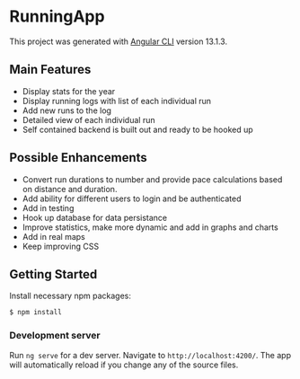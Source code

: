 # RunningApp

This project was generated with [Angular CLI](https://github.com/angular/angular-cli) version 13.1.3.

## Main Features

- Display stats for the year
- Display running logs with list of each individual run
- Add new runs to the log
- Detailed view of each individual run
- Self contained backend is built out and ready to be hooked up

## Possible Enhancements

- Convert run durations to number and provide pace calculations based on distance and duration.
- Add ability for different users to login and be authenticated
- Add in testing
- Hook up database for data persistance
- Improve statistics, make more dynamic and add in graphs and charts
- Add in real maps
- Keep improving CSS


## Getting Started 

Install necessary npm packages:

```bash
$ npm install
```

### Development server
Run `ng serve` for a dev server. Navigate to `http://localhost:4200/`. The app will automatically reload if you change any of the source files.



